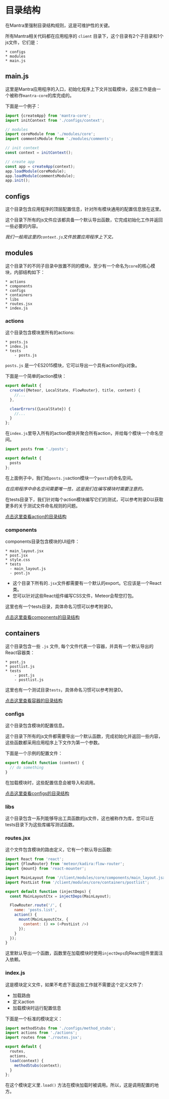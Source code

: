 # 目录结构

在Mantra里强制目录结构规则，这是可维护性的关键。

所有Mantra相关代码都在应用程序的 `client` 目录下，这个目录有2个子目录和1个js文件，它们是：

```
* configs
* modules
* main.js
```

## main.js

这里是Mantra应用程序的入口，初始化程序上下文并加载模块，这些工作是由一个被称作`mantra-core`的库完成的。

下面是一个例子：

```js
import {createApp} from 'mantra-core';
import initContext from './configs/context';

// modules
import coreModule from './modules/core';
import commentsModule from './modules/comments';

// init context
const context = initContext();

// create app
const app = createApp(context);
app.loadModule(coreModule);
app.loadModule(commentsModule);
app.init();
```

## configs

这个目录包含应用程序的顶层配置信息，针对所有模块通用的配置信息放在这里。

这个目录下所有的js文件应该都具备一个默认导出函数，它完成初始化工作并返回一些必要的内容。

*我们一般用这里的`context.js`文件放置应用程序上下文。*

## modules

这个目录下的不同子目录中放置不同的模块，至少有一个命名为`core`的核心模块，内部结构如下：

```
* actions
* components
* configs
* containers
* libs
* routes.jsx
* index.js
```

### actions

这个目录包含模块里所有的actions:

```
* posts.js
* index.js
* tests
    - posts.js
```

`posts.js` 是一个ES2015模块，它可以导出一个具有action的js对象。

下面是一个简单的action模块：

```js
export default {
  create({Meteor, LocalState, FlowRouter}, title, content) {
    //...
  },

  clearErrors({LocalState}) {
    //...
  }
};
```

在`index.js`里导入所有的action模块并聚合所有action，并给每个模块一个命名空间。

```js
import posts from './posts';

export default {
  posts
};
```

在上面例子中，我们给`posts.js`action模块一个`posts`的命名空间。

*在应用程序中命名空间需要唯一性，这是我们在编写模块时需要注意的。*

在tests目录下，我们针对每个action模块编写它们的测试，可以参考附录D以获取更多的关于测试文件命名规则的问题。

[点击这里查看action的目录结构](https://github.com/mantrajs/mantra-sample-blog-app/tree/master/client/modules/core/actions)

### components

components目录包含模块的UI组件：

```
* main_layout.jsx
* post.jsx
* style.css
* tests
  - main_layout.js
  - post.js
```

* 这个目录下所有的`.jsx`文件都需要有一个默认的export。它应该是一个React类。
* 您可以针对这些React组件编写CSS文件，Meteor会帮您打包。

这里也有一个tests目录，具体命名习惯可以参考附录D。

[点击这里查看components的目录结构](https://github.com/mantrajs/mantra-sample-blog-app/tree/master/client/modules/core/components)

## containers

这个目录包含一些 `.js` 文件, 每个文件代表一个容器，并具有一个默认导出的React容器类：

```
* post.js
* postlist.js
* tests
    - post.js
    - postlist.js
```

这里也有一个测试目录`tests`，具体命名习惯可以参考附录D。

[点击这里查看容器的目录结构](https://github.com/mantrajs/mantra-sample-blog-app/tree/master/client/modules/core/containers)

### configs

这个目录包含模块的配置信息。

这个目录下所有的js文件都需要导出一个默认函数，完成初始化并返回一些内容，这些函数都采用应用程序上下文作为第一个参数。

下面是一个示例的配置文件：

```js
export default function (context) {
  // do something
}
```

在加载模块时，这些配置信息会被导入和调用。

[点击这里查看configs的目录结构](https://github.com/mantrajs/mantra-sample-blog-app/tree/master/client/modules/core/configs)

### libs

这个目录包含一系列能够导出工具函数的js文件，这也被称作为库，您可以在tests目录下为这些库编写测试函数。

### routes.jsx

这个文件包含模块的路由定义，它有一个默认导出函数:

```js
import React from 'react';
import {FlowRouter} from 'meteor/kadira:flow-router';
import {mount} from 'react-mounter';

import MainLayout from '/client/modules/core/components/main_layout.jsx';
import PostList from '/client/modules/core/containers/postlist';

export default function (injectDeps) {
  const MainLayoutCtx = injectDeps(MainLayout);

  FlowRouter.route('/', {
    name: 'posts.list',
    action() {
      mount(MainLayoutCtx, {
        content: () => (<PostList />)
      });
    }
  });
}
```

这里默认导出一个函数，函数里在加载模块时使用`injectDeps`向React组件里面注入依赖。

### index.js

这是模块定义文件，如果不考虑下面这些工作就不需要这个定义文件了:

* 加载路由
* 定义action
* 加载模块时运行配置信息

下面是一个标准的模块定义：

```js
import methodStubs from './configs/method_stubs';
import actions from './actions';
import routes from './routes.jsx';

export default {
  routes,
  actions,
  load(context) {
    methodStubs(context);
  }
};
```

在这个模块定义里`.load()` 方法在模块加载时被调用。所以，这是调用配置的地方。
